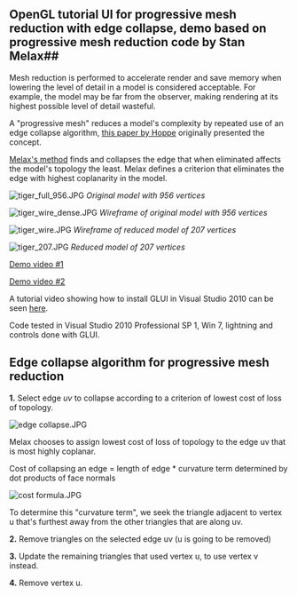 ## OpenGL tutorial UI for progressive mesh reduction with edge collapse, demo based on progressive mesh reduction code by Stan Melax##

Mesh reduction is performed to accelerate render and save memory when lowering the level of detail in a model is considered acceptable. For example, the model may be far from the observer, making rendering at its highest possible level of detail wasteful.  

A "progressive mesh" reduces a model's complexity by repeated use of an edge collapse algorithm,  [this paper by Hoppe](http://research.microsoft.com/en-us/um/people/hoppe/pm.pdf) originally presented the concept. 

[Melax's method](http://dev.gameres.com/Program/Visual/3D/PolygonReduction.pdf) finds and collapses the edge that when eliminated affects the model's topology the least. Melax defines a criterion that eliminates the edge with highest coplanarity in the model. 

![tiger_full_956.JPG](https://bitbucket.org/repo/krqkKE/images/1929773818-tiger_full_956.JPG)
*Original model with 956 vertices*

![tiger_wire_dense.JPG](https://bitbucket.org/repo/krqkKE/images/1474175001-tiger_wire_dense.JPG)
*Wireframe of original model with 956 vertices*

![tiger_wire.JPG](https://bitbucket.org/repo/krqkKE/images/1861305274-tiger_wire.JPG)
*Wireframe of reduced model of 207 vertices*

![tiger_207.JPG](https://bitbucket.org/repo/krqkKE/images/4052600667-tiger_207.JPG)
*Reduced model of 207 vertices*

[Demo video #1](https://www.youtube.com/watch?v=Hjkfr_ujwdo)

[Demo video #2](https://www.youtube.com/watch?v=mmU1BLuisp8)

A tutorial video showing how to install GLUI in Visual Studio 2010 can be seen [here](https://www.youtube.com/watch?v=nmMY-5-GqJE).

Code tested in Visual Studio 2010 Professional SP 1, Win 7, lightning and controls done with GLUI.


## Edge collapse algorithm for progressive mesh reduction ##

 **1.** Select edge *uv* to collapse according to a criterion of lowest cost of loss of topology. 

![edge collapse.JPG](https://bitbucket.org/repo/krqkKE/images/475275936-edge%20collapse.JPG)
 
 Melax chooses to assign lowest cost of loss of topology to the edge uv that is  most highly coplanar. 
 
Cost of collapsing an edge = length of edge * curvature term determined by dot products of face normals
 
![cost formula.JPG](https://bitbucket.org/repo/krqkKE/images/2824260611-cost%20formula.JPG)

 To determine this "curvature term", we seek the triangle adjacent to vertex u that's furthest away from the other triangles that are along uv. 

 **2.** Remove triangles on the selected edge uv (u is going to be removed)
 
 **3.** Update the remaining triangles that used vertex u, to use vertex v instead.
 
 **4.** Remove vertex u.